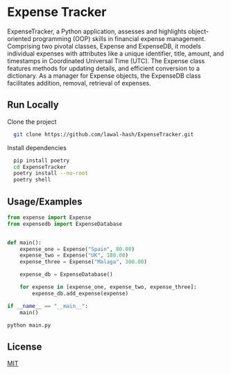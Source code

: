 # Expense Tracker

ExpenseTracker, a Python application, assesses and highlights object-oriented programming (OOP) skills in financial expense management. Comprising two pivotal classes, Expense and ExpenseDB, it models individual expenses with attributes like a unique identifier, title, amount, and timestamps in Coordinated Universal Time (UTC). The Expense class features methods for  updating details, and efficient conversion to a dictionary. As a manager for Expense objects, the ExpenseDB class facilitates addition, removal, retrieval of expenses.

## Run Locally

Clone the project

```bash
  git clone https://github.com/lawal-hash/ExpenseTracker.git
```

Install dependencies

```bash
  pip install poetry
  cd ExpenseTracker
  poetry install --no-root
  poetry shell
```

## Usage/Examples

```python
from expense import Expense
from expensedb import ExpenseDatabase


def main():
    expense_one = Expense("Spain", 80.00)
    expense_two = Expense("UK", 180.00)
    expense_three = Expense("Malaga", 300.00)

    expense_db = ExpenseDatabase()

    for expense in [expense_one, expense_two, expense_three]:
        expense_db.add_expense(expense)

if __name__ == "__main__":
    main()

```

```python
python main.py
```

## License

[MIT](https://choosealicense.com/licenses/mit/)

